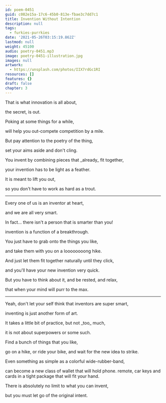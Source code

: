 ```yaml
---
id: poem-0451
guid: c082e15a-17c6-45b0-813e-fbae3c7dd7c1
title: Invention Without Intention
description: null
tags:
  - furkies-purrkies
date: '2021-05-26T03:15:19.862Z'
lastmod: null
weight: 45100
audio: poetry-0451.mp3
image: poetry-0451-illustration.jpg
images: null
artwork:
  - https://unsplash.com/photos/IIX7rdGc1RI
resources: []
features: {}
draft: false
chapter: 3
---
```


That is what innovation is all about,

the secret, is out.

Poking at some things for a while,

will help you out-compete competition by a mile.

But pay attention to the poetry of the thing,

set your aims aside and don't cling.

You invent by combining pieces that \_already\_ fit together,

your invention has to be light as a feather.

It is meant to lift you out,

so you don't have to work as hard as a trout.

---

Every one of us is an inventor at heart,

and we are all very smart.

In fact... there isn't a person that is smarter than you!

invention is a function of a breakthrough.

You just have to grab onto the things you like,

and take them with you on a loooooooong hike.

And just let them fit together naturally until they click,

and you'll have your new invention very quick.

But you have to think about it, and be rested, and relax,

that when your mind will purr to the max.

---

Yeah, don't let your self think that inventors are super smart,

inventing is just another form of art.

It takes a little bit of practice, but not \_too\_ much,

it is not about superpowers or some such.

Find a bunch of things that you like,

go on a hike, or ride your bike, and wait for the new idea to strike.

Even something as simple as a colorful wide-rubber-band,

can become a new class of wallet that will hold phone. remote, car keys and cards in a tight package that will fit your hand.

There is absolutely no limit to what you can invent,

but you must let go of the original intent.
